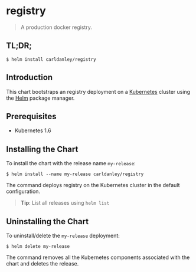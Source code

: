 # registry

> A production docker registry.

## TL;DR;

```
$ helm install carldanley/registry
```

## Introduction

This chart bootstraps an registry deployment on a [Kubernetes](https://kubernetes.io/) cluster using the [Helm](https://helm.sh/) package manager.

## Prerequisites

* Kubernetes 1.6

## Installing the Chart

To install the chart with the release name `my-release`:

```
$ helm install --name my-release carldanley/registry
```

The command deploys registry on the Kubernetes cluster in the default configuration.

> **Tip**: List all releases using `helm list`

## Uninstalling the Chart

To uninstall/delete the `my-release` deployment:

```
$ helm delete my-release
```

The command removes all the Kubernetes components associated with the chart and deletes the release.
